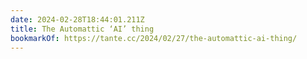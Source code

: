 ```yaml
---
date: 2024-02-28T18:44:01.211Z
title: The Automattic ‘AI’ thing
bookmarkOf: https://tante.cc/2024/02/27/the-automattic-ai-thing/
---
```

